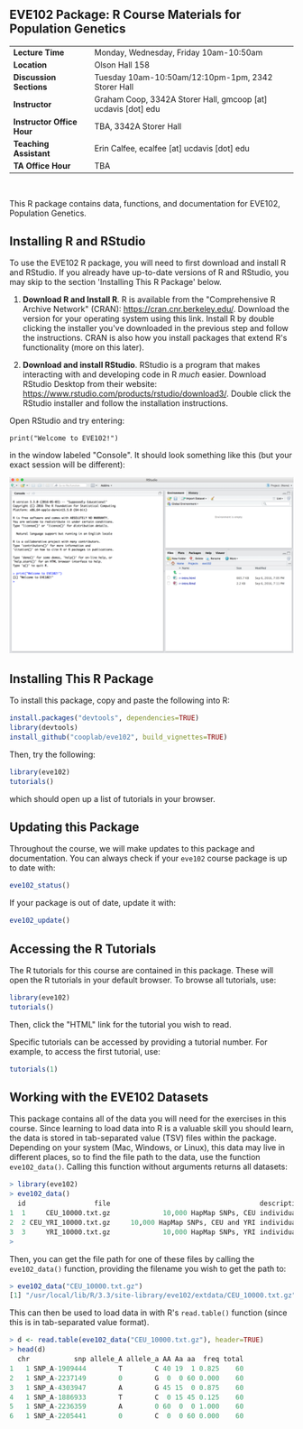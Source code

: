 ## EVE102 Package: R Course Materials for Population Genetics

|                    |                                                               |
|--------------------|---------------------------------------------------------------|
|**Lecture Time** | Monday, Wednesday, Friday 10am-10:50am | 
|**Location** | Olson Hall 158 |
|**Discussion Sections** | Tuesday 10am-10:50am/12:10pm-1pm, 2342 Storer Hall |
|**Instructor** | Graham Coop, 3342A Storer Hall, gmcoop [at] ucdavis [dot] edu |
|**Instructor Office Hour** | TBA, 3342A Storer Hall |
|**Teaching Assistant** | Erin Calfee, ecalfee [at] ucdavis [dot] edu |
|**TA Office Hour** | TBA |

<br/>

This R package contains data, functions, and documentation for EVE102, Population
Genetics.

## Installing R and RStudio

To use the EVE102 R package, you will need to first download and install R 
and RStudio. If you already have up-to-date versions of R and RStudio, you 
may skip to the section 'Installing This R Package' below.

1. **Download R and Install R**. R is available from the "Comprehensive R
Archive Network" (CRAN): https://cran.cnr.berkeley.edu/. Download the version
for your operating system using this link. Install R by double clicking the
installer you've downloaded in the previous step and follow the instructions.
CRAN is also how you install packages that extend R's functionality (more on
this later).

2. **Download and install RStudio**. RStudio is a program that makes
interacting with and developing code in R *much* easier. Download RStudio
Desktop from their website:
https://www.rstudio.com/products/rstudio/download3/. Double click the RStudio
installer and follow the installation instructions.

Open RStudio and try entering:

```{R, eval=FALSE}
print("Welcome to EVE102!")
```

in the window labeled "Console". It should look something like this (but your
exact session will be different):

<img src="vignettes/images/rstudio.png" style="width: 600px;"/>


## Installing This R Package
To install this package, copy and paste the following into R:

```R
install.packages("devtools", dependencies=TRUE)
library(devtools)
install_github("cooplab/eve102", build_vignettes=TRUE)
```

Then, try the following:

```R
library(eve102)
tutorials()
```

which should open up a list of tutorials in your browser.

## Updating this Package

Throughout the course, we will make updates to this package and documentation.
You can always check if your `eve102` course package is up to date with:

```R
eve102_status()
```

If your package is out of date, update it with:

```R
eve102_update()
```

## Accessing the R Tutorials

The R tutorials for this course are contained in this package. These will open
the R tutorials in your default browser. To browse all tutorials, use:

```R
library(eve102)
tutorials()
```

Then, click the "HTML" link for the tutorial you wish to read.

Specific tutorials can be accessed by providing a tutorial number. For example,
to access the first tutorial, use:

```R
tutorials(1)
```

## Working with the EVE102 Datasets

This package contains all of the data you will need for the exercises in this
course. Since learning to load data into R is a valuable skill you should
learn, the data is stored in tab-separated value (TSV) files within the
package. Depending on your system (Mac, Windows, or Linux), this data may live
in different places, so to find the file path to the data, use the function
`eve102_data()`. Calling this function without arguments returns all datasets:

```R
> library(eve102)
> eve102_data()
  id                 file                                     description
1  1     CEU_10000.txt.gz             10,000 HapMap SNPs, CEU individuals
2  2 CEU_YRI_10000.txt.gz     10,000 HapMap SNPs, CEU and YRI individuals
3  3     YRI_10000.txt.gz             10,000 HapMap SNPs, YRI individuals
>
```

Then, you can get the file path for one of these files by calling the
`eve102_data()` function, providing the filename you wish to get the path to:

```R
> eve102_data("CEU_10000.txt.gz")
[1] "/usr/local/lib/R/3.3/site-library/eve102/extdata/CEU_10000.txt.gz"
```

This can then be used to load data in with R's `read.table()` function (since
this is in tab-separated value format).

```R
> d <- read.table(eve102_data("CEU_10000.txt.gz"), header=TRUE)
> head(d)
  chr           snp allele_A allele_a AA Aa aa  freq total
1   1 SNP_A-1909444        T        C 40 19  1 0.825    60
2   1 SNP_A-2237149        0        G  0  0 60 0.000    60
3   1 SNP_A-4303947        A        G 45 15  0 0.875    60
4   1 SNP_A-1886933        T        C  0 15 45 0.125    60
5   1 SNP_A-2236359        A        0 60  0  0 1.000    60
6   1 SNP_A-2205441        0        C  0  0 60 0.000    60
```
